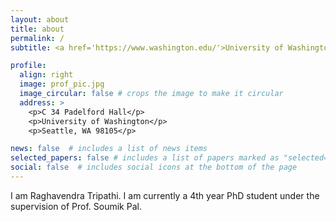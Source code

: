 ```yaml
---
layout: about
title: about
permalink: /
subtitle: <a href='https://www.washington.edu/'>University of Washington</a>. Department of Mathematics. 

profile:
  align: right
  image: prof_pic.jpg
  image_circular: false # crops the image to make it circular
  address: >
    <p>C 34 Padelford Hall</p>
    <p>University of Washington</p>
    <p>Seattle, WA 98105</p>

news: false  # includes a list of news items
selected_papers: false # includes a list of papers marked as "selected={true}"
social: false  # includes social icons at the bottom of the page
---
```


I am Raghavendra Tripathi. I am currently a 4th year PhD student under the supervision of Prof. Soumik Pal. 